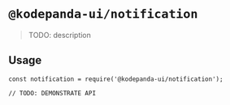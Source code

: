 # `@kodepanda-ui/notification`

> TODO: description

## Usage

```
const notification = require('@kodepanda-ui/notification');

// TODO: DEMONSTRATE API
```
